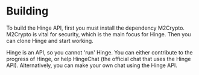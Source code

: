 Building
========

To build the Hinge API, first you must install the dependency M2Crypto. M2Crypto is vital for security, which is the main focus for Hinge. Then you can clone Hinge and start working.

Hinge is an API, so you cannot 'run' Hinge. You can either contribute to the progress of Hinge, or help HingeChat (the official chat that uses the Hinge API). Alternatively, you can make your own chat using the Hinge API.